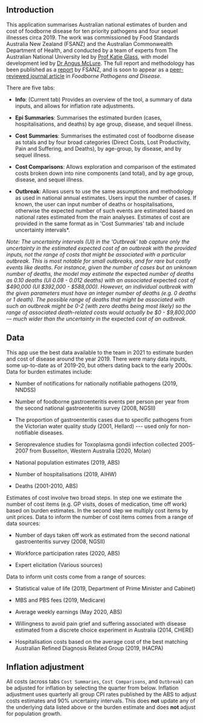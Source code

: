 
## Introduction

This application summarises Australian national estimates of burden and cost of foodborne disease for ten priority pathogens and four sequel illnesses circa 2019. The work was commissioned by Food Standards Australia New Zealand (FSANZ) and the Australian Commonwealth Department of Health, and conducted by a team of experts from The Australian National University led by [Prof Katie Glass](https://researchers.anu.edu.au/researchers/glass-ka), with model development led by [Dr Angus McLure](https://researchers.anu.edu.au/researchers/mclure-at). The full report and methodology has been published as a [report](https://www.foodstandards.gov.au/publications/Documents/ANU%20Foodborne%20Disease%20Final%20Report.pdf) by FSANZ, and is soon to appear as a [peer-reviewed journal article](https://home.liebertpub.com/publications/foodborne-pathogens-and-disease/108) in *Foodborne Pathogens and Disease*.

There are five tabs:

-   **Info**: (Current tab) Provides an overview of the tool, a summary of data inputs, and allows for inflation rate adjustments.

-   **Epi Summaries**: Summarises the estimated burden (cases, hospitalisations, and deaths) by age group, disease, and sequel illness.

-   **Cost Summaries**: Summarises the estimated cost of foodborne disease as totals and by four broad categories (Direct Costs, Lost Productivity, Pain and Suffering, and Deaths), by age-group, by disease, and by sequel illness.

-   **Cost Comparisons**: Allows exploration and comparison of the estimated costs broken down into nine components (and total), and by age group, disease, and sequel illness.

-   **Outbreak**: Allows users to use the same assumptions and methodology as used in national annual estimates. Users input the number of cases. If known, the user can input number of deaths or hospitalisations, otherwise the expected number of such events are estimated based on national rates estimated from the main analyses. Estimates of cost are provided in the same format as in 'Cost Summaries' tab and include uncertainty intervals*.

*Note: The uncertainty intervals (UI) in the 'Outbreak' tab capture only the uncertainty in the estimated expected cost of an outbreak with the provided inputs, not the range of costs that might be associated with a particular outbreak. This is most notable for small outbreaks, and for rare but costly events like deaths. For instance, given the number of cases but an unknown number of deaths, the model may estimate the* expected *number of deaths as 0.10 deaths (UI 0.08 - 0.012 deaths) with an associated* expected *cost of \$490,000 (UI \$392,000 - \$588,000). However, an individual outbreak with the given parameters must have an integer number of deaths (e.g. 0 deaths or 1 death). The possible range of deaths that might be associated with such an outbreak might be 0-2 (with zero deaths being most likely) so the range of associated death-related costs would actually be \$0 - \$9,800,000 — much wider than the uncertainty in the* expected *cost of an outbreak.*

## Data

This app use the best data available to the team in 2021 to estimate burden and cost of disease around the year 2019. There were many data inputs, some up-to-date as of 2019-20, but others dating back to the early 2000s. Data for burden estimates include: 

-   Number of notifications for nationally notifiable pathogens (2019, NNDSS)

-   Number of foodborne gastroenteritis events per person per year from the second national gastroenteritis survey (2008, NGSII)

-   The proportion of gastroenteritis cases due to specific pathogens from the Victorian water quality study (2001, Hellard) --- used only for non-notifiable diseases.

-   Seroprevalence studies for Toxoplasma gondii infection collected 2005-2007 from Busselton, Western Australia (2020, Molan)

-   National population estimates (2019, ABS)

-   Number of hospitalisations (2019, AIHW)

-   Deaths (2001-2010, ABS)


Estimates of cost involve two broad steps. In step one we estimate the number of cost items (e.g. GP visits, doses of medication, time off work) based on burden estimates. In the second step we multiply cost items by unit prices. Data to inform the number of cost items comes from a range of data sources:

-   Number of days taken off work as estimated from the second national gastroenteritis survey (2008, NGSII)

-   Workforce participation rates (2020, ABS)

-   Expert elicitation (Various sources)

Data to inform unit costs come from a range of sources:

-   Statistical value of life (2019, Department of Prime Minister and Cabinet)

-   MBS and PBS fees (2019, Medicare)

-   Average weekly earnings (May 2020, ABS)

-   Willingness to avoid pain grief and suffering associated with disease estimated from a discrete choice experiment in Australia (2014, CHERE)

-   Hospitalisation costs based on the average cost of the best matching Australian Refined Diagnosis Related Group (2019, IHACPA)


## Inflation adjustment

All costs (across tabs `Cost Summaries`, `Cost Comparisons`, and `Outbreak`) can be adjusted for inflation by selecting the quarter from below. Inflation adjustment uses quarterly all group CPI rates published by the ABS to adjust costs estimates and 90% uncertainty intervals. This does **not** update any of the underlying data listed above or the burden estimate and does **not** adjust for population growth.

